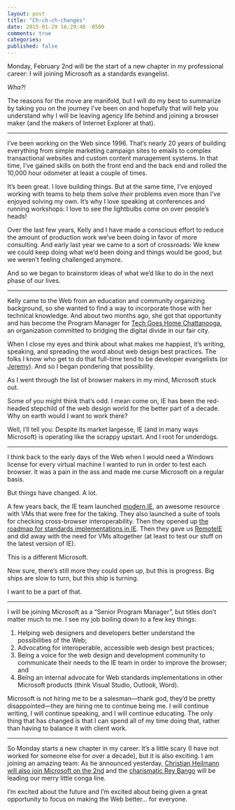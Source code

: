```yaml
---
layout: post
title: "Ch-ch-ch-changes"
date: 2015-01-29 16:29:40 -0500
comments: true
categories: 
published: false
---
```


Monday, February 2nd will be the start of a new chapter in my professional career: I will joining Microsoft as a standards evangelist.

*Wha?!*

The reasons for the move are manifold, but I will do my best to summarize by taking you on the journey I’ve been on and hopefully that will help you understand why I will be leaving agency life behind and joining a browser maker (and the makers of Internet Explorer at that).

<hr>

I’ve been working on the Web since 1996. That’s nearly 20 years of building everything from simple marketing campaign sites to emails to complex transactional websites and custom content management systems. In that time, I’ve gained skills on both the front end and the back end and rolled the 10,000 hour odometer at least a couple of times.

It’s been great. I love building things. But at the same time, I’ve enjoyed working with teams to help them solve *their* problems even more than I’ve enjoyed solving my own. It’s why I love speaking at conferences and running workshops: I love to see the lightbulbs come on over people’s heads!

Over the last few years, Kelly and I have made a conscious effort to reduce the amount of production work we’ve been doing in favor of more consulting. And early last year we came to a sort of crossroads: We knew we could keep doing what we’d been doing and things would be good, but we weren’t feeling challenged anymore. 

And so we began to brainstorm ideas of what we’d like to do in the next phase of our lives.

<hr>

Kelly came to the Web from an education and community organizing background, so she wanted to find a way to incorporate those with her technical knowledge. And about two months ago, she got that opportunity and has become the Program Manager for [Tech Goes Home Chattanooga](http://techgoeshomecha.org/), an organization committed to bridging the digital divide in our fair city.

When I close my eyes and think about what makes me happiest, it’s writing, speaking, and spreading the word about web design best practices. The folks I know who get to do that full-time tend to be developer evangelists (or [Jeremy](http://adactio.com)). And so I began pondering that possibility.

As I went through the list of browser makers in my mind, Microsoft stuck out.

Some of you might think that’s odd. I mean come on, IE has been the red-headed stepchild of the web design world for the better part of a decade. Why on earth would I want to work there?

Well, I’ll tell you: Despite its market largesse, IE (and in many ways Microsoft) is operating like the scrappy upstart. And I root for underdogs.

<hr>

I think back to the early days of the Web when I would need a Windows license for every virtual machine I wanted to run in order to test each browser. It was a pain in the ass and made me curse Microsoft on a regular basis.

But things have changed. A lot. 

A few years back, the IE team launched [modern.IE](http://modern.ie), an awesome resource with VMs that were free for the taking. They also launched a suite of tools for checking cross-browser interoperability. Then they opened up [the roadmap for standards implementations in IE](http://status.modern.ie). Then they gave us [RemoteIE](https://remote.modern.ie/) and did away with the need for VMs altogether (at least to test our stuff on the latest version of IE).

This is a different Microsoft.

Now sure, there’s still more they could open up, but this is progress. Big ships are slow to turn, but this ship is turning. 

I want to be a part of that.

<hr>

I will be joining Microsoft as a “Senior Program Manager”, but titles don’t matter much to me. I see my job boiling down to a few key things:

1. Helping web designers and developers better understand the possibilities of the Web;
2. Advocating for interoperable, accessible web design best practices;
3. Being a voice for the web design and development community to communicate their needs to the IE team in order to improve the browser; and
4. Being an internal advocate for Web standards implementations in other Microsoft products (think Visual Studio, Outlook, Word).

Microsoft is not hiring me to be a salesman—thank god, they’d be pretty disappointed—they are hiring me to continue being me. I will continue writing, I will continue speaking, and I will continue educating. The only thing that has changed is that I can spend all of my time doing that, rather than having to balance it with client work.

<hr>

So Monday starts a new chapter in my career. It’s a little scary (I have not worked for someone else for over a decade), but it is also exciting. I am joining an amazing team: As he announced yesterday, [Christian Heilmann will also join Microsoft on the 2nd](http://christianheilmann.com/2015/01/29/on-towards-my-next-challenge-2/) and the [charismatic Rey Bango](https://www.youtube.com/watch?v=YAIPCp_BOGU) will be leading our merry little conga line.

I’m excited about the future and I’m excited about being given a great opportunity to focus on making the Web better… for everyone.